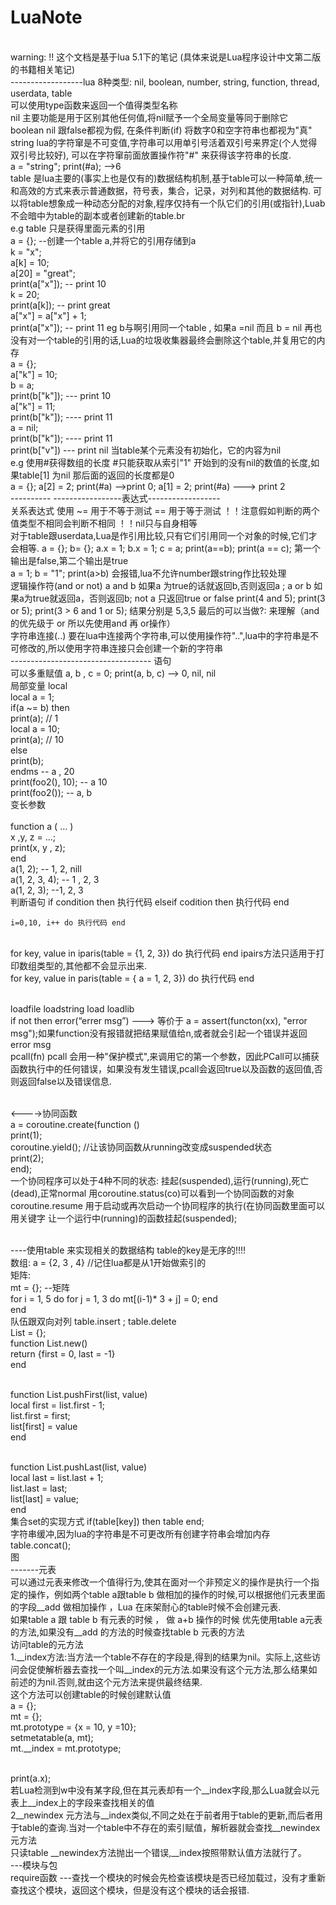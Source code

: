 # LuaNote
<br>  warning: !! 这个文档是基于lua 5.1下的笔记 (具体来说是Lua程序设计中文第二版的书籍相关笔记)
<br> ------------------lua 8种类型: nil, boolean, number, string, function, thread, userdata, table
<br> 可以使用type函数来返回一个值得类型名称
<br> nil 主要功能是用于区别其他任何值,将nil赋予一个全局变量等同于删除它
<br> boolean nil 跟false都视为假, 在条件判断(if) 将数字0和空字符串也都视为"真"
<br> string lua的字符窜是不可变值,字符串可以用单引号活着双引号来界定(个人觉得双引号比较好), 可以在字符窜前面放置操作符"#" 来获得该字符串的长度.
<br> a = "string"; print(#a); -->6
<br> table 是lua主要的(事实上也是仅有的)数据结构机制,基于table可以一种简单,统一和高效的方式来表示普通数据，符号表，集合，记录，对列和其他的数据结构.
可以将table想象成一种动态分配的对象,程序仅持有一个队它们的引用(或指针),Luab不会暗中为table的副本或者创建新的table.br
<br> e.g  table 只是获得里面元素的引用
<br> a = {}; --创建一个table a,并将它的引用存储到a
<br>k = "x";
<br>a[k] = 10;
<br>a[20] = "great";
<br>print(a["x"]);  -- print 10
<br>k = 20;
<br>print(a[k]);    -- print great
<br>a["x"] = a["x"] + 1;
<br>print(a["x"]);  -- print 11
<eg> eg b与啊引用同一个table , 如果a =nil 而且 b = nil 再也没有对一个table的引用的话,Lua的垃圾收集器最终会删除这个table,并复用它的内存
<br>a = {};
<br>a["k"] = 10;
<br>b = a;
<br>print(b["k"]); --- print 10
<br>a["k"] = 11;
<br>print(b["k"]);  ---- print 11
<br>a = nil;
<br>print(b["k"]); ---- print 11
<br> print(b["v"]) --- print nil 当table某个元素没有初始化，它的内容为nil
<br> e.g 使用#获得数组的长度 #只能获取从索引"1" 开始到的没有nil的数值的长度,如果table[1] 为nil 那后面的返回的长度都是0
<br>  a = {};  a[2] = 2; print(#a) -->print 0; a[1] = 2; print(#a) ---> print 2
<br> ---------- -----------------表达式------------------
<br> 关系表达式 使用  ~= 用于不等于测试  == 用于等于测试 ！！注意假如判断的两个值类型不相同会判断不相同 ！！nil只与自身相等
<br> 对于table跟userdata,Lua是作引用比较,只有它们引用同一个对象的时候,它们才会相等. a = {}; b= {}; a.x = 1; b.x = 1; c = a; print(a==b); print(a == c); 第一个输出是false,第二个输出是true
<br> a = 1; b = "1"; print(a>b) 会报错,lua不允许number跟string作比较处理
<br> 逻辑操作符(and or not) a and b 如果a 为true的话就返回b,否则返回a ; a or b 如果a为true就返回a，否则返回b; not a 只返回true or false 
print(4 and 5);  print(3 or 5);  print(3 > 6 and 1 or 5); 结果分别是 5,3,5 最后的可以当做?: 来理解（and 的优先级于 or 所以先使用and 再 or操作）
<br> 字符串连接(..) 要在lua中连接两个字符串,可以使用操作符"..",lua中的字符串是不可修改的,所以使用字符串连接只会创建一个新的字符串 
<br> ----------------------------------- 语句
<br> 可以多重赋值 a, b , c = 0; print(a, b, c) --> 0, nil, nil
<br> 局部变量 local 
<br>local a = 1;
<br>if(a ~= b) then
<br>    print(a);  // 1
<br>    local a = 10; 
<br>    print(a);  // 10
<br>else
<br>    print(b);
<br>endms -- a , 20
<br>print(foo2(), 10); -- a 10
<br>print(foo2()); -- a, b
<br> 变长参数   
<br> function a ( ... )
<br>     x ,y, z = ...;
<br>     print(x, y , z);
<br> end
<br> a(1, 2); -- 1, 2, nill
<br> a(1, 2, 3, 4); -- 1 , 2, 3
<br> a(1, 2, 3); --1, 2, 3
<br> 判断语句 if condition then 执行代码 elseif codition then 执行代码 end
<br> 
    
    
    
    i=0,10, i++ do 执行代码 end
<br> for key, value in iparis(table = {1, 2, 3}) do 执行代码 end  ipairs方法只适用于打印数组类型的,其他都不会显示出来.
<br> for key, value in paris(table = { a = 1, 2, 3}) do 执行代码 end
    
<br> loadfile loadstring load loadlib
<br> if not<condition> then error(“errer msg”) ---> 等价于 a = assert(functon(xx), "error msg");如果function没有报错就把结果赋值给n,或者就会引起一个错误并返回error msg
<br> pcall(fn)  pcall 会用一种"保护模式",来调用它的第一个参数，因此PCall可以捕获函数执行中的任何错误，如果没有发生错误,pcall会返回true以及函数的返回值,否则返回false以及错误信息.
    
<br>    <---->协同函数
<br> a = coroutine.create(function ()
<br>    print(1);
<br>     coroutine.yield(); //让该协同函数从running改变成suspended状态
<br>     print(2);
<br> end);
<br> 一个协同程序可以处于4种不同的状态: 挂起(suspended),运行(running),死亡(dead),正常normal 用coroutine.status(co)可以看到一个协同函数的对象
<br> coroutine.resume 用于启动或再次启动一个协同程序的执行(在协同函数里面可以用关键字 让一个运行中(running)的函数挂起(suspended);

<br> ----使用table 来实现相关的数据结构  table的key是无序的!!!!
<br>  数组: a = {2,  3 , 4} //记住lua都是从1开始做索引的
<br>  矩阵: 
<br> mt = {}; --矩阵
<br> for i = 1, 5 do
     for j = 1, 3 do
        mt[(i-1)* 3 + j] = 0;
     end
<br> end
<br> 队伍跟双向对列 table.insert ; table.delete
<br>List = {};
<br>function List.new()
<br>    return {first = 0, last = -1}
<br>end

<br>function List.pushFirst(list, value)
<br>    local first = list.first - 1;
<br>    list.first = first;
<br>    list[first] = value
<br>end

<br>function List.pushLast(list, value)
<br>    local last = list.last + 1;
<br>    list.last = last;
<br>   list[last] = value;
<br>end
<br> 集合set的实现方式 if(table[key]) then table end;
<br> 字符串缓冲,因为lua的字符串是不可更改所有创建字符串会增加内存 table.concat();
<br> 图
<br> -------元表
<br> 可以通过元表来修改一个值得行为,使其在面对一个非预定义的操作是执行一个指定的操作，例如两个table a跟table b 做相加的操作的时候,可以根据他们元表里面的字段__add 做相加操作 ，Lua 在床架耐心的table时候不会创建元表.
<br> 如果table a 跟 table b 有元表的时候 ， 做 a+b 操作的时候 优先使用table a元表的方法,如果没有__add 的方法的时候查找table b 元表的方法
<br> 访问table的元方法
<br> 1.__index方法:当方法一个table不存在的字段是,得到的结果为nil。实际上,这些访问会促使解析器去查找一个叫__index的元方法.如果没有这个元方法,那么结果如前述的为nil.否则,就由这个元方法来提供最终结果.
<br> 这个方法可以创建table的时候创建默认值
<br>a = {};
<br>mt = {};
<br>mt.prototype = {x = 10, y =10};
<br>setmetatable(a, mt);
<br>mt.__index = mt.prototype;

<br>print(a.x);
<br> 若Lua检测到w中没有某字段,但在其元表却有一个__index字段,那么Lua就会以元表上__index上的字段来查找相关的值
<br> 2__newindex 元方法与__index类似,不同之处在于前者用于table的更新,而后者用于table的查询.当对一个table中不存在的索引赋值，解析器就会查找__newindex元方法
<br> 只读table __newindex方法抛出一个错误,__index按照带默认值方法就行了。
<br> ---模块与包
<br> require函数 ---查找一个模块的时候会先检查该模块是否已经加载过，没有才重新查找这个模块，返回这个模块，但是没有这个模块的话会报错.
